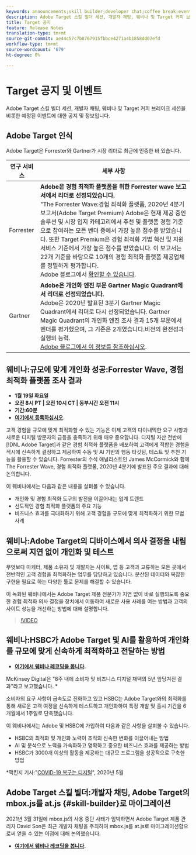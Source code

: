 ```yaml
---
keywords: announcements;skill builder;developer chat;coffee break;events;forrester;gartner;webinar
description: Adobe Target 스킬 빌더 세션, 개발자 채팅, 웨비나 및 Target 커피 브레이크 세션을 비롯한 예정된 이벤트에 대한 정보입니다.
title: Target 공지
feature: Release Notes
translation-type: tm+mt
source-git-commit: ae44c57c7b8767915fbbce4271a4b1858dd07efd
workflow-type: tm+mt
source-wordcount: '679'
ht-degree: 0%

---
```



# Target 공지 및 이벤트

Adobe Target 스킬 빌더 세션, 개발자 채팅, 웨비나 및 Target 커피 브레이크 세션을 비롯한 예정된 이벤트에 대한 공지 및 정보입니다.

## Adobe Target 인식

Adobe Target은 Forrester와 Gartner가 시장 리더로 최근에 인증한 바 있습니다.

| 연구 서비스 | 세부 사항 |
| --- | --- |
| Forrester | **Adobe은 경험 최적화 플랫폼을 위한 Forrester wave 보고서에서 리더로 선정되었습니다.**<br>&quot;The Forrester Wave:경험 최적화 플랫폼, 2020년 4분기 보고서(Adobe Target Premium) Adobe은 현재 제공 중인 솔루션 및 시장 입지 카테고리에서 추천 및 플랫폼 경험 기준으로 참여하는 모든 벤더 중에서 가장 높은 점수를 받았습니다. 또한 Target Premium은 경험 최적화 기법 혁신 및 지원 서비스 기준에서 가장 높은 점수를 받았습니다. 이 보고서는 22개 기준을 바탕으로 10개의 경험 최적화 플랫폼 제공업체를 정밀하게 평가합니다.<br>Adobe 블로그에서  [확인할 수 있습니다](https://blog.adobe.com/en/2020/11/24/adobe-named-leader-in-forrester-wave-report-experience-optimization-platforms.html). |
| Gartner | **Adobe은 개인화 엔진 부문 Gartner Magic Quadrant에서 리더로 선정되었습니다.**<br> Adobe은 2020년 발표된 3분기 Gartner Magic Quadrant에서 리더로 다시 선정되었습니다. Gartner Magic Quadrant의 개인화 엔진 조사 결과 15개 부문에서 벤더를 평가했으며, 그 기준은 2개였습니다.비전의 완전성과 실행의 능력.<br>[Adobe 블로그에서 이 정보를 참조하십시오](https://theblog.adobe.com/adobe-again-named-leader-in-gartner-magic-quadrant-for-personalization-engines/). |

## 웨비나:규모에 맞게 개인화 성공:Forrester Wave, 경험 최적화 플랫폼 조사 결과

* **1월 19일 화요일**
* **오전 8시 PT | 오전 10시 CT | 동부시간 오전 11시**
* **기간:60분**
* **[여기에서 등록하십시오](https://www.adobeeventsonline.com/Webinar/2021/Personalization/index.php?source=998).**

고객 경험을 규모에 맞게 최적화할 수 있는 기능은 이제 고객의 다이내믹한 요구 사항과 새로운 디지털 방문자의 급등을 충족하기 위해 매우 중요합니다. 디지털 자산 전반에 [!DNL Adobe Target]과 같은 경험 최적화 플랫폼을 배포하여 고객에게 적합한 경험을 적시에 신속하게 결정하고 제공하여 수동 및 AI 기반의 행동 타깃팅, 테스트 및 추천 기능을 활용할 수 있습니다. Forrester의 수석 애널리스트인 James McCormick와 함께 The Forrester Wave, 경험 최적화 플랫폼, 2020년 4분기에 발표된 주요 결과에 대해 논의합니다.

이 웨비나에서는 다음과 같은 내용을 살펴볼 수 있습니다.

* 개인화 및 경험 최적화 도구의 발전을 이끌어내는 업계 트렌드
* 선도적인 경험 최적화 플랫폼의 주요 기능
* 비즈니스 효과를 극대화하기 위해 고객 경험을 규모에 맞게 최적화하기 위한 모범 사례

## 웨비나:Adobe Target의 디바이스에서 의사 결정을 내림으로써 지연 없이 개인화 및 테스트

무엇보다 마케터, 제품 소유자 및 개발자는 사이트, 앱 등 고객과 교류하는 모든 곳에서 전반적인 고객 경험을 최적화하는 업무를 담당하고 있습니다. 분산된 데이터와 복잡한 구현을 필요로 하는 다양한 툴로 문제를 해결할 수 있습니다.

이 녹화된 웨비나에서는 Adobe Target 제품 전문가가 지연 없이 바로 실행되도록 중요한 경험 최적화 의사 결정을 장치에서 이동하여 새로운 사용 사례를 여는 방법과 고객의 사이트 성능을 개선하는 방법에 대해 설명합니다.

>[!VIDEO](https://video.tv.adobe.com/v/328148)

## 웨비나:HSBC가 Adobe Target 및 AI를 활용하여 개인화를 규모에 맞게 신속하게 최적화하고 전달하는 방법

* **[여기에서 웨비나 레코딩을 봅니다](https://seminars.adobeconnect.com/ps4ozlg7qfdy/?proto=true).**

McKinsey Digital은 &quot;8주 내에 소비자 및 비즈니스 디지털 채택의 5년 앞당겨진 결과&quot;라고 보고했습니다. *

소비자의 요구 사항이 급속도로 진화하고 있고 HSBC는 Adobe Target와의 최적화를 통해 새로운 고객 여정을 신속하게 테스트하고 개인화하여 특정 개발 및 출시 기간을 6개월에서 1주일로 단축했습니다.

이 웨비나에서는 Adobe 및 HSBC에 가입하여 다음과 같은 사항을 살펴볼 수 있습니다.

* HSBC의 최적화 및 개인화 노력이 조직의 신속한 변화를 이끌어내는 방법
* AI 및 분석으로 노력을 가속화하고 명확하고 중요한 비즈니스 효과를 제공하는 방법
* HSBC가 3000개 이상의 활동을 제공하는 대규모 프로그램을 성공적으로 구축한 방법

*맥킨지 기사:&quot;[COVID-19 복구는 디지털](https://www.mckinsey.com/business-functions/mckinsey-digital/our-insights/the-covid-19-recovery-will-be-digital-a-plan-for-the-first-90-days#)&quot;, 2020년 5월

## Adobe Target 스킬 빌더:개발자 채팅, Adobe Target의 mbox.js를 at.js {#skill-builder}로 마이그레이션

2021년 3월 31일에 mbox.js의 사용 중단 사태가 임박하면서 Adobe Target 제품 관리자 David Son은 최근 개발자 채팅을 주최하여 mbox.js를 at.js로 마이그레이션함으로써 얻을 수 있는 이점에 대해 논의했습니다.

* **[여기에서 웨비나 레코딩을 봅니다](https://seminars.adobeconnect.com/ptdo6mfo6qn6/?proto=true).**